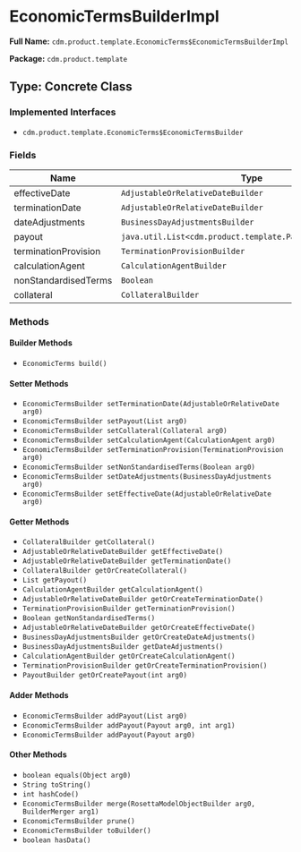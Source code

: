# EconomicTermsBuilderImpl

**Full Name:** `cdm.product.template.EconomicTerms$EconomicTermsBuilderImpl`

**Package:** `cdm.product.template`

## Type: Concrete Class

### Implemented Interfaces

- `cdm.product.template.EconomicTerms$EconomicTermsBuilder`

### Fields

| Name | Type | Description |
|------|------|-------------|
| effectiveDate | `AdjustableOrRelativeDateBuilder` |  |
| terminationDate | `AdjustableOrRelativeDateBuilder` |  |
| dateAdjustments | `BusinessDayAdjustmentsBuilder` |  |
| payout | `java.util.List<cdm.product.template.Payout$PayoutBuilder>` |  |
| terminationProvision | `TerminationProvisionBuilder` |  |
| calculationAgent | `CalculationAgentBuilder` |  |
| nonStandardisedTerms | `Boolean` |  |
| collateral | `CollateralBuilder` |  |

### Methods

#### Builder Methods

- `EconomicTerms build()`

#### Setter Methods

- `EconomicTermsBuilder setTerminationDate(AdjustableOrRelativeDate arg0)`
- `EconomicTermsBuilder setPayout(List arg0)`
- `EconomicTermsBuilder setCollateral(Collateral arg0)`
- `EconomicTermsBuilder setCalculationAgent(CalculationAgent arg0)`
- `EconomicTermsBuilder setTerminationProvision(TerminationProvision arg0)`
- `EconomicTermsBuilder setNonStandardisedTerms(Boolean arg0)`
- `EconomicTermsBuilder setDateAdjustments(BusinessDayAdjustments arg0)`
- `EconomicTermsBuilder setEffectiveDate(AdjustableOrRelativeDate arg0)`

#### Getter Methods

- `CollateralBuilder getCollateral()`
- `AdjustableOrRelativeDateBuilder getEffectiveDate()`
- `AdjustableOrRelativeDateBuilder getTerminationDate()`
- `CollateralBuilder getOrCreateCollateral()`
- `List getPayout()`
- `CalculationAgentBuilder getCalculationAgent()`
- `AdjustableOrRelativeDateBuilder getOrCreateTerminationDate()`
- `TerminationProvisionBuilder getTerminationProvision()`
- `Boolean getNonStandardisedTerms()`
- `AdjustableOrRelativeDateBuilder getOrCreateEffectiveDate()`
- `BusinessDayAdjustmentsBuilder getOrCreateDateAdjustments()`
- `BusinessDayAdjustmentsBuilder getDateAdjustments()`
- `CalculationAgentBuilder getOrCreateCalculationAgent()`
- `TerminationProvisionBuilder getOrCreateTerminationProvision()`
- `PayoutBuilder getOrCreatePayout(int arg0)`

#### Adder Methods

- `EconomicTermsBuilder addPayout(List arg0)`
- `EconomicTermsBuilder addPayout(Payout arg0, int arg1)`
- `EconomicTermsBuilder addPayout(Payout arg0)`

#### Other Methods

- `boolean equals(Object arg0)`
- `String toString()`
- `int hashCode()`
- `EconomicTermsBuilder merge(RosettaModelObjectBuilder arg0, BuilderMerger arg1)`
- `EconomicTermsBuilder prune()`
- `EconomicTermsBuilder toBuilder()`
- `boolean hasData()`

